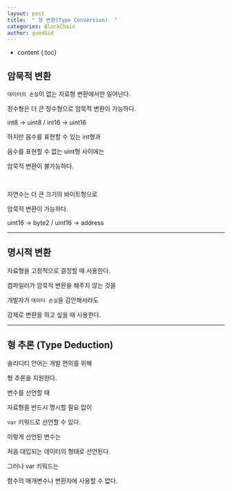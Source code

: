 ```yaml
---
layout: post
title:  " 형 변환(Type Conversion)  "
categories: BlockChain
author: goodGid
---
```

* content
{:toc}


## 암묵적 변환

`데이터의 손실`이 없는 자료형 변환에서만 일어난다.

정수형은 더 큰 정수형으로 암묵적 변환이 가능하다.

int8 -> uint8 / int16 -> uint16

하지만 음수를 표현할 수 있는 int형과

음수를 표현할 수 없는 uint형 사이에는 

암묵적 변환이 불가능하다.

<br>

자연수는 더 큰 크기의 바이트형으로

암묵적 변환이 가능하다.

uint16 -> byte2 / uint16 -> address

---

## 명시적 변환

자료형을 고정적으로 결정할 때 사용한다.

컴파일러가 암묵적 변환을 해주지 않는 것을

개발자가 `데이터 손실`을 감안해서라도 

강제로 변환을 하고 싶을 때 사용한다.


---

## 형 추론 (Type Deduction)

솔리디티 언어는 개발 편의를 위해

형 추론을 지원한다.

변수를 선언할 때 

자료형을 반드시 명시할 필요 없이

`var` 키워드로 선언할 수 있다.

이렇게 선언된 변수는

처음 대입되는 데이터의 형태로 선언된다.

그러나 var 키워드는

함수의 매개변수나 변환자에 사용할 수 없다.


